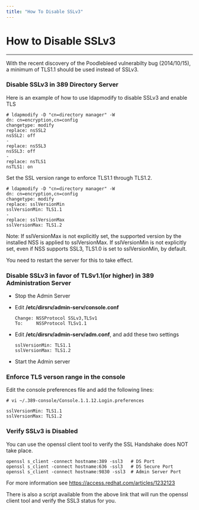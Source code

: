 ```yaml
---
title: "How To Disable SSLv3"
---
```


# How to Disable SSLv3 
--------------------------

With the recent discovery of the Poodlebleed vulnerabilty bug (2014/10/15), a minimum of TLS1.1 should be used instead of SSLv3.

### Disable SSLv3 in 389 Directory Server

Here is an example of how to use ldapmodify to disable SSLv3 and enable TLS

    # ldapmodify -D "cn=directory manager" -W
    dn: cn=encryption,cn=config
    changetype: modify
    replace: nsSSL2
    nsSSL2: off
    -
    replace: nsSSL3
    nsSSL3: off
    -
    replace: nsTLS1
    nsTLS1: on

Set the SSL version range to enforce TLS1.1 through TLS1.2.

    # ldapmodify -D "cn=directory manager" -W
    dn: cn=encryption,cn=config
    changetype: modify
    replace: sslVersionMin
    sslVersionMin: TLS1.1
    -
    replace: sslVersionMax
    sslVersionMax: TLS1.2

Note: If sslVersionMax is not explicitly set, the supported version by the installed NSS is applied to sslVersionMax. If sslVersionMin is not explicitly set, even if NSS supports SSL3, TLS1.0 is set to sslVersionMin, by default.

You need to restart the server for this to take effect.

### Disable SSLv3 in favor of TLSv1.1(or higher) in 389 Administration Server

-   Stop the Admin Server
-   Edit **/etc/dirsrv/admin-serv/console.conf**

        Change: NSSProtocol SSLv3,TLSv1
        To:     NSSProtocol TLSv1.1

-   Edit **/etc/dirsrv/admin-serv/adm.conf**, and add these two settings

        sslVersionMin: TLS1.1
        sslVersionMax: TLS1.2

-   Start the Admin server


### Enforce TLS verson range in the console

Edit the console preferences file and add the following lines:


    # vi ~/.389-console/Console.1.1.12.Login.preferences

    sslVersionMin: TLS1.1
    sslVersionMax: TLS1.2

### Verify SSLv3 is Disabled

You can use the openssl client tool to verify the SSL Handshake does NOT take place.

    openssl s_client -connect hostname:389 -ssl3   # DS Port
    openssl s_client -connect hostname:636 -ssl3   # DS Secure Port
    openssl s_client -connect hostname:9830 -ssl3  # Admin Server Port

For more information see <https://access.redhat.com/articles/1232123>

There is also a script available from the above link that will run the openssl client tool and verify the SSL3 status for you.

